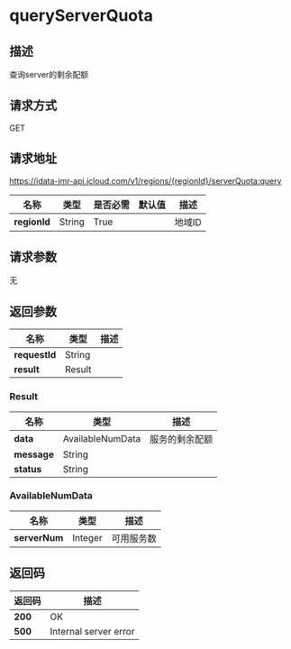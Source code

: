 # queryServerQuota


## 描述
查询server的剩余配额

## 请求方式
GET

## 请求地址
https://idata-jmr-api.jcloud.com/v1/regions/{regionId}/serverQuota:query

|名称|类型|是否必需|默认值|描述|
|---|---|---|---|---|
|**regionId**|String|True||地域ID|

## 请求参数
无


## 返回参数
|名称|类型|描述|
|---|---|---|
|**requestId**|String||
|**result**|Result||


### <a name="Result">Result</a>
|名称|类型|描述|
|---|---|---|
|**data**|AvailableNumData|服务的剩余配额|
|**message**|String||
|**status**|String||
### <a name="AvailableNumData">AvailableNumData</a>
|名称|类型|描述|
|---|---|---|
|**serverNum**|Integer|可用服务数|

## 返回码
|返回码|描述|
|---|---|
|**200**|OK|
|**500**|Internal server error|
